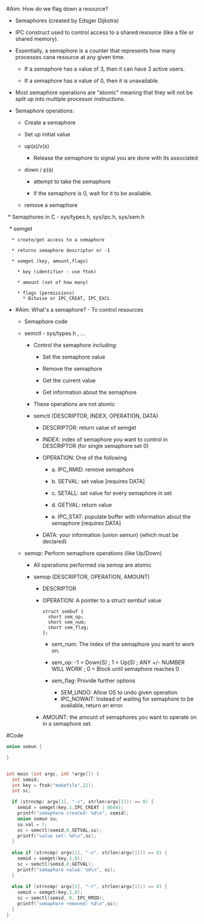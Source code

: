 #Aim: How do we flag down a resource?

  * Semaphores (created by Edsger Dijkstra)

  * IPC construct used to control access to a shared resource (like a file or shared memory).
    
  * Essentially, a semaphore is a counter that represents how many processes cana resource at any given time.
  
    * If a semaphore has a value of 3, then it can have 3 active users.    
    
    * If a semaphore has a value of 0, then it is unavailable.
    
  * Most semaphore operations are "atomic" meaning that they will not be split up into multiple processor instructions.
    
  * Semaphore operations:
  
    * Create a semaphore
    
    * Set up initial value
    
    * up(s)/v(s)
      * Release the semaphore to signal you are done with its associated 
    
    * down / p(s)
      * attempt to take the semaphore 
      
      * if the semaphore is 0, wait for it to be available.   
    
    * remove a semaphore 
  
  
  * Semaphores in C - sys/types.h, sys/ipc.h, sys/sem.h
  
    * semget   
      
      * create/get access to a semaphore 
    
      * returns semaphore descriptor or -1
      
      * semget (key, amount,flags)
      
        * key (identifier - use ftok)
        
        * amount (set of how many)
        
        * flags (permissions)
          * Bitwise or IPC_CREAT, IPC_EXCL
   
   
* #Aim: What\'s a semaphore? - To control resources

  * Semaphore code
  
  * semctl - sys/types.h , ...

    * Control the semaphore including:
   
      * Set the semaphore value

      * Remove the semaphore

      * Get the current value
 
      * Get information about the semaphore

    * These operations are not atomic

    * semctl (DESCRIPTOR, INDEX, OPERATION, DATA)
    
      * DESCRIPTOR: return value of semget
    
      * INDEX: index of semaphore you want to control in DESCRIPTOR (for single semaphore set 0)
      
      * OPERATION: One of the following
      
        * a. IPC_RMID: remove semaphore
        
        * b. SETVAL: set value [requires DATA]
          
        * c. SETALL: set value for every semaphore in set
        
        * d. GETVAL: return value
        
        * e. IPC_STAT: populate buffer with information about the semaphore [requires DATA]
      
      * DATA: your information (union semun) (which must be declared)
      
      
  * semop: Perform semaphore operations (like Up/Down) 
    
    * All operations performed via semop are atomic
      
    * semop (DESCRIPTOR, OPERATION, AMOUNT)
      
      * DESCRIPTOR

      * OPERATION: A pointer to a struct sembuf value
        
        ```
        struct sembuf {
          short sem_op;
          short sem_num;
          short sem_flag;
        };
        ```
          
          * sem_num: The index of the semaphore you want to work on.
          
          * sem_op: -1 = Down(S) ; 1 = Up(S) ;   ANY +/- NUMBER WILL WORK ; 0 = Block until semaphore reaches 0
          
          * sem_flag: Provide further options
            * SEM_UNDO: Allow OS to undo given operation
            * IPC_NOWAIT: Instead of waiting for semaphore to be available, return an error.
          
        
      * AMOUNT: the amount of semaphores you want to operate on in a semaphore set.

#Code

```c
union semun {

}


int main (int argc, int *argv[]) {
  int semid;
  int key = ftok("makefile",22);
  int sc;

  if (strncmp( argv[1], "-c", strlen(argv[1])) == 0) {
    semid = semget(key,1,IPC_CREAT | 0644);
    printf("semaphore created: %d\n", semid);
    union semun su;
    su.val = 1;
    sc = semctl(semid,0,SETVAL,su);
    printf("value set: %d\n",sc);
  }
 
  else if (strncmp( argv[1], "-v", strlen(argv[1])) == 0) {
    semid = semget(key,1,0);
    sc = semctl(semid,0,GETVAL);
    printf("semaphore value: %d\n", sc);
  }
  
  else if (strncmp( argv[1], "-r", strlen(argv[1])) == 0) {
    semid = semget(key,1,0);
    sc = semctl(semid, 0, IPC_RMID);
    printf("semaphore removed: %d\n",sc);
  }
}


```
  
  
  
